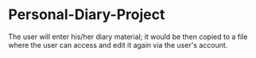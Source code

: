 # Personal-Diary-Project
The user will enter his/her diary material; it would be then copied to a file where the user can access and edit it again via the user's account.
